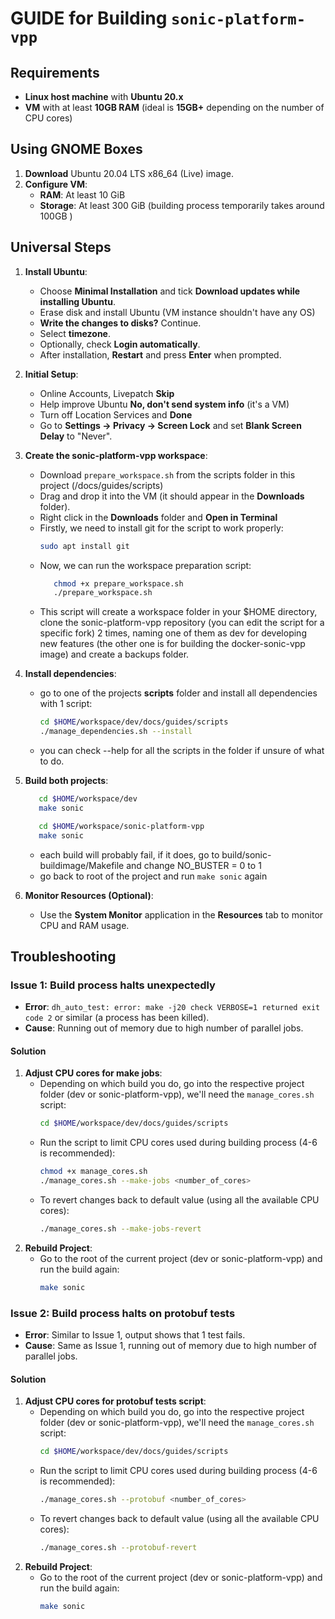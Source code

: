 # GUIDE for Building `sonic-platform-vpp`

## Requirements
- **Linux host machine** with **Ubuntu 20.x**
- **VM** with at least **10GB RAM** (ideal is **15GB+** depending on the number of CPU cores)

## Using GNOME Boxes
1. **Download** Ubuntu 20.04 LTS x86_64 (Live) image.
2. **Configure VM**:
   - **RAM**: At least 10 GiB
   - **Storage**: At least 300 GiB (building process temporarily takes around 100GB )

## Universal Steps
1. **Install Ubuntu**:
   - Choose **Minimal Installation** and tick **Download updates while installing Ubuntu**.
   - Erase disk and install Ubuntu (VM instance shouldn't have any OS)
   - **Write the changes to disks?** Continue.
   - Select **timezone**.
   - Optionally, check **Login automatically**.
   - After installation, **Restart** and press **Enter** when prompted.
2. **Initial Setup**:
   - Online Accounts, Livepatch **Skip**
   - Help improve Ubuntu **No, don't send system info** (it's a VM)
   - Turn off Location Services and **Done**
   - Go to **Settings -> Privacy -> Screen Lock** and set **Blank Screen Delay** to "Never".
3. **Create the sonic-platform-vpp workspace**:
   - Download `prepare_workspace.sh` from the scripts folder in this project (/docs/guides/scripts)
   - Drag and drop it into the VM (it should appear in the **Downloads** folder).
   - Right click in the **Downloads** folder and **Open in Terminal**
   - Firstly, we need to install git for the script to work properly:
		```sh
        sudo apt install git
        ```
   - Now, we can run the workspace preparation script: 
     ```sh
        chmod +x prepare_workspace.sh
        ./prepare_workspace.sh
        ```
   - This script will create a workspace folder in your $HOME directory, clone the sonic-platform-vpp repository (you can edit the script for a specific fork) 2 times, naming one of them as dev for developing new features (the other one is for building the docker-sonic-vpp image) and create a backups folder.

5. **Install dependencies**:
   - go to one of the projects **scripts** folder and install all dependencies with 1 script:
        ```sh
        cd $HOME/workspace/dev/docs/guides/scripts
        ./manage_dependencies.sh --install 
        ```
	- you can check --help for all the scripts  in the folder if unsure of what to do.

6. **Build both projects**:

   ```sh
      cd $HOME/workspace/dev
      make sonic
   ```

   ```sh
      cd $HOME/workspace/sonic-platform-vpp
      make sonic
   ```

   - each build will probably fail, if it does, go to build/sonic-buildimage/Makefile and change NO_BUSTER = 0 to 1
   - go back to root of the project and run `make sonic` again

7. **Monitor Resources (Optional)**:
   - Use the **System Monitor** application in the **Resources** tab to monitor CPU and RAM usage.

## Troubleshooting
### Issue 1: Build process halts unexpectedly
- **Error**: `dh_auto_test: error: make -j20 check VERBOSE=1 returned exit code 2` or similar (a process has been killed).
- **Cause**: Running out of memory due to high number of parallel jobs.

#### Solution
1. **Adjust CPU cores for make jobs**:
   - Depending on which build you do, go into the respective project folder (dev or sonic-platform-vpp), we'll need the `manage_cores.sh` script:
        ```sh
        cd $HOME/workspace/dev/docs/guides/scripts
        ```
   - Run the script to limit CPU cores used during building process (4-6 is recommended):
        ```sh
        chmod +x manage_cores.sh
        ./manage_cores.sh --make-jobs <number_of_cores>
        ```
   - To revert changes back to default value (using all the available CPU cores):
        ```sh
        ./manage_cores.sh --make-jobs-revert
        ```
2. **Rebuild Project**:
   - Go to the root of the current project (dev or sonic-platform-vpp) and run the build again:
        ```sh
        make sonic
        ```
### Issue 2: Build process halts on protobuf tests
- **Error**: Similar to Issue 1, output shows that 1 test fails.
- **Cause**: Same as Issue 1, running out of memory due to high number of parallel jobs.

#### Solution
1. **Adjust CPU cores for protobuf tests script**:
   - Depending on which build you do, go into the respective project folder (dev or sonic-platform-vpp), we'll need the `manage_cores.sh` script:
        ```sh
        cd $HOME/workspace/dev/docs/guides/scripts
        ```
   - Run the script to limit CPU cores used during building process (4-6 is recommended):
        ```sh
        ./manage_cores.sh --protobuf <number_of_cores>
        ```
   - To revert changes back to default value (using all the available CPU cores):
        ```sh
        ./manage_cores.sh --protobuf-revert
        ```
2. **Rebuild Project**:
   - Go to the root of the current project (dev or sonic-platform-vpp) and run the build again:
        ```sh
        make sonic
        ```

